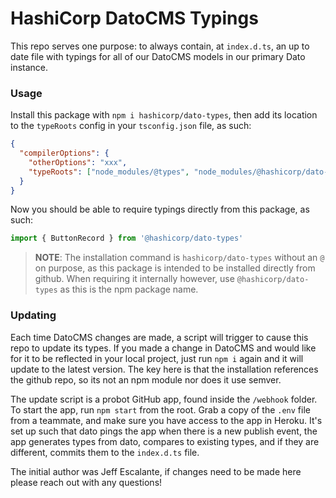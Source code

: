 # HashiCorp DatoCMS Typings

This repo serves one purpose: to always contain, at `index.d.ts`, an up to date file with typings for all of our DatoCMS models in our primary Dato instance.

### Usage

Install this package with `npm i hashicorp/dato-types`, then add its location to the `typeRoots` config in your `tsconfig.json` file, as such:

```json
{
  "compilerOptions": {
    "otherOptions": "xxx",
    "typeRoots": ["node_modules/@types", "node_modules/@hashicorp/dato-types"]
  }
}
```

Now you should be able to require typings directly from this package, as such:

```jsx
import { ButtonRecord } from '@hashicorp/dato-types'
```

> **NOTE**: The installation command is `hashicorp/dato-types` without an `@` on purpose, as this package is intended to be installed directly from github. When requiring it internally however, use `@hashicorp/dato-types` as this is the npm package name.

### Updating

Each time DatoCMS changes are made, a script will trigger to cause this repo to update its types. If you made a change in DatoCMS and would like for it to be reflected in your local project, just run `npm i` again and it will update to the latest version. The key here is that the installation references the github repo, so its not an npm module nor does it use semver.

The update script is a probot GitHub app, found inside the `/webhook` folder. To start the app, run `npm start` from the root. Grab a copy of the `.env` file from a teammate, and make sure you have access to the app in Heroku. It's set up such that dato pings the app when there is a new publish event, the app generates types from dato, compares to existing types, and if they are different, commits them to the `index.d.ts` file.

The initial author was Jeff Escalante, if changes need to be made here please reach out with any questions!
